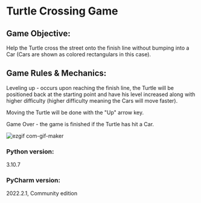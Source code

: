 # Turtle Crossing Game

## Game Objective:
Help the Turtle cross the street onto the finish line without bumping into a Car (Cars are shown as colored rectangulars in this case).

## Game Rules & Mechanics:
Leveling up - occurs upon reaching the finish line, the Turtle will be positioned back at the starting point and have his level increased along with higher difficulty (higher difficulty meaning the Cars will move faster).

Moving the Turtle will be done with the "Up" arrow key.

Game Over - the game is finished if the Turtle has hit a Car.

![ezgif com-gif-maker](https://user-images.githubusercontent.com/44847490/212958893-fe23766a-2267-4901-a5c3-709f72c8021d.gif)


### Python version:
3.10.7
### PyCharm version:
2022.2.1, Community edition
